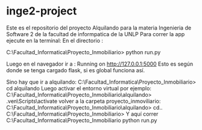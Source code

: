 # inge2-project
Este es el repositorio del proyecto Alquilando para la materia Ingenieria de Software 2 de la facultad de informpatica de la UNLP
Para correr la app ejecute en la terminal:
En el directorio :

C:\Facultad_Informatica\Proyecto_Inmobiliario> python run.py

Luego en el navegador ir a : 
Running on http://127.0.0.1:5000
Esto es según donde se tenga cargado flask, si es global funciona así. 

Sino
hay que ir a alquilando:
C:\Facultad_Informatica\Proyecto_Inmobiliario> cd alquilando
Luego activar el entorno virtual por ejemplo:
C:\Facultad_Informatica\Proyecto_Inmobiliario\alquilando> .ven\Scripts\activate
volver a la carpeta proyecto_inmoviliario:
C:\Facultad_Informatica\Proyecto_Inmobiliario\alquilando> cd..
C:\Facultad_Informatica\Proyecto_Inmobiliario> 
Y aquí correr 
C:\Facultad_Informatica\Proyecto_Inmobiliario python run.py